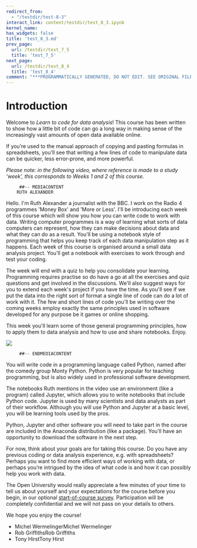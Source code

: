 ```yaml
---
redirect_from:
  - "/testdir/test-8-3"
interact_link: content/testdir/test_8_3.ipynb
kernel_name: 
has_widgets: false
title: 'test_8_3.md'
prev_page:
  url: /testdir/test_7_5
  title: 'test_7_5'
next_page:
  url: /testdir/test_8_4
  title: 'test_8_4'
comment: "***PROGRAMMATICALLY GENERATED, DO NOT EDIT. SEE ORIGINAL FILES IN /content***"
---
```


# Introduction

Welcome to *Learn to code for data analysis*! This course has been written to show how a little bit of code can go a long way in making sense of the increasingly vast amounts of open data available online.

If you’re used to the manual approach of copying and pasting formulas in spreadsheets, you’ll see that writing a few lines of code to manipulate data can be quicker, less error-prone, and more powerful.

*Please note: in the following video, where reference is made to a study ‘week’, this corresponds to Weeks 1 and 2 of this course.*

         ##-- MEDIACONTENT
        RUTH ALEXANDER
Hello. I'm Ruth Alexander a journalist with the BBC. I work on the Radio 4 programmes 'Money Box' and 'More or Less'. I'll be introducing each week of this course which will show you how you can write code to work with data. Writing computer programmes is a way of learning what sorts of data computers can represent, how they can make decisions about data and what they can do as a result. You'll be using a notebook style of programming that helps you keep track of each data manipulation step as it happens. Each week of this course is organised around a small data analysis project. You'll get a notebook with exercises to work through and test your coding.

The week will end with a quiz to help you consolidate your learning. Programming requires practise so do have a go at all the exercises and quiz questions and get involved in the discussions. We'll also suggest ways for you to extend each week's project if you have the time. As you'll see if we put the data into the right sort of format a single line of code can do a lot of work with it. The few and short lines of code you'll be writing over the coming weeks employ exactly the same principles used in software developed for any purpose be it games or online shopping.

This week you'll learn some of those general programming principles, how to apply them to data analysis and how to use and share notebooks. Enjoy.

![](https://www.open.edu/openlearn/ocw/pluginfile.php/1393338/mod_oucontent/oucontent/71687/ou_futurelearn_learn_to_code_vid_1001.jpg)

         ##-- ENDMEDIACONTENT
    
You will write code in a programming language called Python, named after the comedy group Monty Python. Python is very popular for teaching programming, but is also widely used in professional software development.

The notebooks Ruth mentions in the video use an environment (like a program) called Jupyter, which allows you to write notebooks that include Python code. Jupyter is used by many scientists and data analysts as part of their workflow. Although you will use Python and Jupyter at a basic level, you will be learning tools used by the pros.

Python, Jupyter and other software you will need to take part in the course are included in the Anaconda distribution (like a package). You’ll have an opportunity to download the software in the next step.

For now, think about your goals are for taking this course. Do you have any previous coding or data analysis experience, e.g. with spreadsheets? Perhaps you want to find more efficient ways of working with data, or perhaps you’re intrigued by the idea of what code is and how it can possibly help you work with data.

The Open University would really appreciate a few minutes of your time to tell us about yourself and your expectations for the course before you begin, in our optional [start-of-course survey](https://www.surveymonkey.co.uk/r/BOCSTARTlearntocode). Participation will be completely confidential and we will not pass on your details to others.

We hope you enjoy the course!
* Michel WermelingerMichel Wermelinger
* Rob GriffithsRob Griffiths
* Tony HirstTony Hirst

